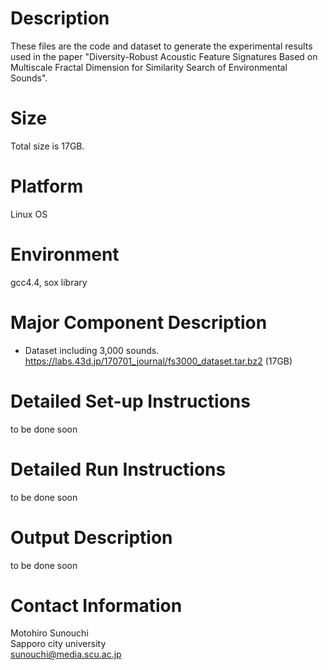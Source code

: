 # Description
These files are the code and dataset to generate the experimental results used in the paper "Diversity-Robust Acoustic Feature Signatures Based on Multiscale Fractal Dimension for Similarity Search of Environmental Sounds".

# Size
Total size is 17GB.

# Platform
Linux OS

# Environment
gcc4.4, sox library

# Major Component Description

- Dataset including 3,000 sounds.  
https://labs.43d.jp/170701_journal/fs3000_dataset.tar.bz2
(17GB)

# Detailed Set-up Instructions
to be done soon

# Detailed Run Instructions
to be done soon

# Output Description
to be done soon

# Contact Information
Motohiro Sunouchi  
Sapporo city university  
sunouchi@media.scu.ac.jp
